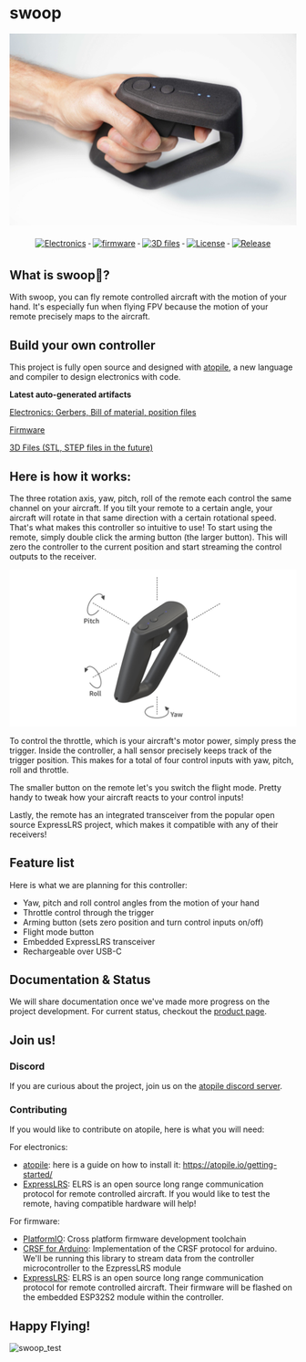 # swoop

![controller and hand](docs/assets/controller_hand_V3.jpeg)

<div align="center">
    <a href="#">
        <img src="https://img.shields.io/github/actions/workflow/status/atopile/swoop/ato.yml?label=atopile%20electronics" alt="Electronics" style="vertical-align:top; margin:6px 4px">
    </a>
    <a href="#">
        <img src="https://img.shields.io/github/actions/workflow/status/atopile/swoop/pio.yml?label=platformio%20firmware" alt="firmware" style="vertical-align:top; margin:6px 4px">
    </a>
    <a href="#">
        <img src="https://img.shields.io/github/actions/workflow/status/atopile/swoop/3d.yml?label=3D%20files" alt="3D files" style="vertical-align:top; margin:6px 4px">
    </a>
    <a href="#">
        <img src="https://img.shields.io/github/license/atopile/swoop" alt="License" style="vertical-align:top; margin:6px 4px">
    </a>
    <a href="#">
        <img src="https://img.shields.io/github/v/release/atopile/swoop" alt="Release" style="vertical-align:top; margin:6px 4px">
    </a>
</div>

## What is swoop🛫?

With swoop, you can fly remote controlled aircraft with the motion of your hand. It's especially fun when flying FPV because the motion of your remote precisely maps to the aircraft.

## Build your own controller

This project is fully open source and designed with [atopile](https://github.com/atopile/atopile), a new language and compiler to design electronics with code.

**Latest auto-generated artifacts**

[Electronics: Gerbers, Bill of material, position files](https://atopile.s3.amazonaws.com/swoop/electronics/electronics_build_artifacts.zip)

[Firmware](https://atopile.s3.amazonaws.com/swoop/firmware/firmware_build_artifacts.zip)

[3D Files (STL, STEP files in the future)](https://atopile.s3.amazonaws.com/swoop/mechanics/3D_files.zip)

## Here is how it works:

The three rotation axis, yaw, pitch, roll of the remote each control the same channel on your aircraft. If you tilt your remote to a certain angle, your aircraft will rotate in that same direction with a certain rotational speed. That's what makes this controller so intuitive to use!
To start using the remote, simply double click the arming button (the larger button). This will zero the controller to the current position and start streaming the control outputs to the receiver.

![yaw, pitch, roll](docs/assets/VECTOR_YPR.jpg)

To control the throttle, which is your aircraft's motor power, simply press the trigger. Inside the controller, a hall sensor precisely keeps track of the trigger position. This makes for a total of four control inputs with yaw, pitch, roll and throttle.

The smaller button on the remote let's you switch the flight mode. Pretty handy to tweak how your aircraft reacts to your control inputs!

Lastly, the remote has an integrated transceiver from the popular open source ExpressLRS project, which makes it compatible with any of their receivers!

## Feature list

Here is what we are planning for this controller:

- Yaw, pitch and roll control angles from the motion of your hand
- Throttle control through the trigger
- Arming button (sets zero position and turn control inputs on/off)
- Flight mode button
- Embedded ExpressLRS transceiver
- Rechargeable over USB-C

## Documentation & Status

We will share documentation once we've made more progress on the project development. For current status, checkout the [product page](https://atopile.io/swoop/).

## Join us!

### Discord

If you are curious about the project, join us on the [atopile discord server](https://discord.gg/nr5V3QRUd3).

### Contributing

If you would like to contribute on atopile, here is what you will need:

For electronics:
- [atopile](https://atopile.io): here is a guide on how to install it: https://atopile.io/getting-started/
- [ExpressLRS](https://www.expresslrs.org): ELRS is an open source long range communication protocol for remote controlled aircraft. If you would like to test the remote, having compatible hardware will help!

For firmware:
- [PlatformIO](https://platformio.org): Cross platform firmware development toolchain
- [CRSF for Arduino](https://github.com/ZZ-Cat/CRSFforArduino): Implementation of the CRSF protocol for arduino. We'll be running this library to stream data from the controller microcontroller to the EzpressLRS module
- [ExpressLRS](https://www.expresslrs.org): ELRS is an open source long range communication protocol for remote controlled aircraft. Their firmware will be flashed on the embedded ESP32S2 module within the controller.

## Happy Flying!

![swoop_test](https://github.com/atopile/swoop/assets/9785003/c9d3b5ee-8ebb-4658-a885-cb9c77e0162e)

